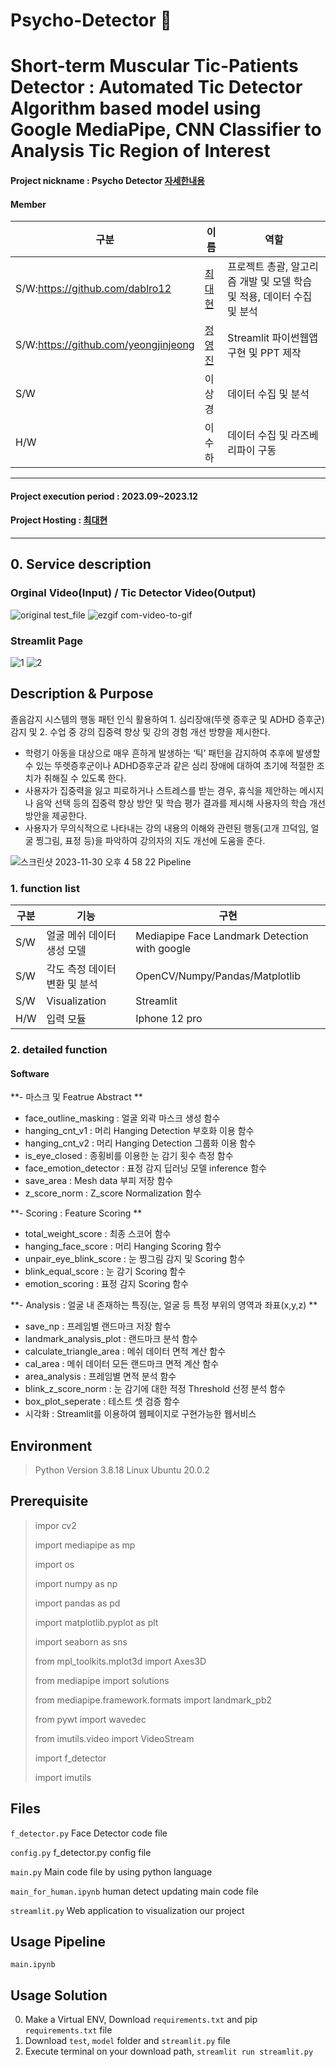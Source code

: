 # Psycho-Detector 🧠
# Short-term Muscular Tic-Patients Detector : Automated Tic Detector Algorithm based model using Google MediaPipe, CNN Classifier to Analysis Tic Region of Interest
#### Project nickname : Psycho Detector [자세한내용](https://www.notion.so/Medical-Image-Processing-Psycho-Detector-AI-b535ea49d0e74ac9ac5a7dfee8f3df6b?pvs=4)
#### Member
|구분|이름|역할|
|---|-----|---|
|S/W:https://github.com/dablro12|[최대현](https://github.com/dablro12) |프로젝트 총괄, 알고리즘 개발 및 모델 학습 및 적용, 데이터 수집 및 분석|
|S/W:https://github.com/yeongjinjeong|[정영진](https://github.com/yeongjinjeong) |Streamlit 파이썬웹앱 구현 및 PPT 제작|
|S/W |이상경 |데이터 수집 및 분석|
|H/W |이수하 |데이터 수집 및 라즈베리파이 구동|
------------------------
#### Project execution period : 2023.09~2023.12
#### Project Hosting : [최대현](https://www.notion.so/Medical-Image-Processing-Psycho-Detector-AI-b535ea49d0e74ac9ac5a7dfee8f3df6b?pvs=4)


----------------------------------------------------

## 0. Service description
### Orginal Video(Input) / Tic Detector Video(Output)
![original test_file](https://github.com/dablro12/Psycho-Detector/assets/54443308/7487dfe2-5301-4347-884d-f6484def0e88) ![ezgif com-video-to-gif](https://github.com/dablro12/Psycho-Detector/assets/54443308/6b64c9bb-1ff7-4158-877e-1ac6a7203812)



### Streamlit Page
![1](https://github.com/dablro12/Psycho-Detector/assets/54443308/3cf6ac35-2008-45fc-a9c1-54aa2101ec52)
![2](https://github.com/dablro12/Psycho-Detector/assets/54443308/ff70587b-2e94-415a-94d8-da0ab8b54c6b)

## Description & Purpose
졸음감지 시스템의 행동 패턴 인식 활용하여 1. 심리장애(뚜렛 증후군 및 ADHD 증후군) 감지 및 2. 수업 중 강의 집중력 향상 및 강의 경험 개선 방향을 제시한다.

- 학령기 아동을 대상으로 매우 흔하게 발생하는 ‘틱’ 패턴을 감지하여 추후에 발생할 수 있는 뚜렛증후군이나 ADHD증후군과 같은 심리 장애에 대하여 초기에 적절한 조치가 취해질 수 있도록 한다.
- 사용자가 집중력을 잃고 피로하거나 스트레스를 받는 경우, 휴식을 제안하는 메시지나 음악 선택 등의 집중력 향상 방안 및 학습 평가 결과를 제시해 사용자의 학습 개선 방안을 제공한다.
- 사용자가 무의식적으로 나타내는 강의 내용의 이해와 관련된 행동(고개 끄덕임, 얼굴 찡그림, 표정 등)을 파악하여 강의자의 지도 개선에 도움을 준다.

![스크린샷 2023-11-30 오후 4 58 22](https://github.com/dablro12/Psycho-Detector/assets/54443308/dbb51943-5bc1-4a7b-869b-e55ed2f63a60)
Pipeline

### 1. function list
|구분|기능|구현|
|------|---|---|
|S/W|얼굴 메쉬 데이터 생성 모델 |Mediapipe Face Landmark Detection with google|
|S/W|각도 측정 데이터 변환 및 분석 |OpenCV/Numpy/Pandas/Matplotlib|
|S/W|Visualization|Streamlit|
|H/W|입력 모듈|Iphone 12 pro|

### 2. detailed function
#### Software
**- 마스크 및 Featrue Abstract **
- face_outline_masking : 얼굴 외곽 마스크 생성 함수
- hanging_cnt_v1 : 머리 Hanging Detection 부호화 이용 함수 
- hanging_cnt_v2 : 머리 Hanging Detection 그룹화 이용 함수
- is_eye_closed : 종횡비를 이용한 눈 감기 횟수 측정 함수
- face_emotion_detector : 표정 감지 딥러닝 모델 inference 함수
- save_area : Mesh data 부피 저장 함수
- z_score_norm : Z_score Normalization 함수
  
**- Scoring : Feature Scoring **
- total_weight_score : 최종 스코어 함수
- hanging_face_score : 머리 Hanging Scoring 함수
- unpair_eye_blink_score : 눈 찡그림 감지 및 Scoring 함수
- blink_equal_score : 눈 감기 Scoring 함수
- emotion_scoring : 표정 감지 Scoring 함수
  
**- Analysis : 얼굴 내 존재하는 특징(눈, 얼굴 등 특정 부위의 영역과 좌표(x,y,z) **
- save_np : 프레임별 랜드마크 저장 함수
- landmark_analysis_plot : 랜드마크 분석 함수
- calculate_triangle_area : 메쉬 데이터 면적 계산 함수
- cal_area : 메쉬 데이터 모든 랜드마크 면적 계산 함수
- area_analysis : 프레임별 면적 분석 함수
- blink_z_score_norm : 눈 감기에 대한 적정 Threshold 선정 분석 함수
- box_plot_seperate : 테스트 셋 검증 함수  
- 시각화 : Streamlit를 이용하여 웹페이지로 구현가능한 웹서비스


## Environment

> Python Version 3.8.18
> Linux Ubuntu 20.0.2


## Prerequisite

> impor cv2
>
> import mediapipe as mp
>
> import os 
>
> import numpy as np
>
> import pandas as pd
>
> import matplotlib.pyplot as plt
>
> import seaborn as sns
>
> from mpl_toolkits.mplot3d import Axes3D
>
> from mediapipe import solutions
>
> from mediapipe.framework.formats import landmark_pb2
>
> from pywt import wavedec
>
> from imutils.video import VideoStream
>
> import f_detector
>
> import imutils
> 

## Files
`f_detector.py` Face Detector code file

`config.py` f_detector.py config file

`main.py` Main code file by using python language 

`main_for_human.ipynb` human detect updating main code file

`streamlit.py` Web application to visualization our project 

## Usage Pipeline
`main.ipynb`

## Usage Solution
0) Make a Virtual ENV, Download `requirements.txt` and pip `requirements.txt` file 
1) Download `test`, `model` folder and  `streamlit.py` file
2) Execute terminal on your download path, `streamlit run streamlit.py`
